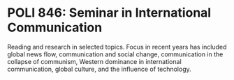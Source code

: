 # POLI 846: Seminar in International Communication

Reading and research in selected topics. Focus in recent years has included global news flow, communication and social change, communication in the collapse of communism, Western dominance in international communication, global culture, and the influence of technology.